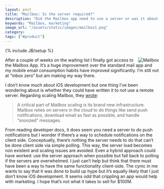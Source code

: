 ```yaml
---
layout: post
title: "Mailbox: Is the server required?"
description: "Did the Mailbox app need to use a server or was it about marketing?"
keywords: "Mailbox, marketing"
image_url: "/assets/static/images/mailbox1.png"
category:
tags: ["#product"]
---
```

{% include JB/setup %}

<img src="{{ IMG_PATH }}mailbox1.png" alt="Mailbox" style="float:right;">

After a couple of weeks on the waiting list I finally got access to the Mailbox App. It’s a huge improvement over the standard mail app and my mobile email consumption habits have improved significantly. I’m still not at “inbox zero” but am making my way there.

I don’t know much about iOS development but one thing I’ve been wondering about is whether they could have written it to not use a remote server. Regarding scaling Mailbox, they <a href="http://www.mailboxapp.com/reservations/?p=1#were-ramping-up" target="_blank">wrote</a>:

<blockquote>A critical part of Mailbox scaling is its brand new infrastructure. Mailbox relies on servers in the cloud to do things like send push notifications, download email as fast as possible, and handle “snoozed” messages.</blockquote>

From reading developer docs, it does seem you need a server to do push notifications but I wonder if there’s a way to schedule notifications on the client side. Conceptually, there’s nothing the server needs to do that can’t be done client side via simple polling. This way, the server load becomes non existent and scaling issues are avoided. Even a hybrid approach could have worked: use the server approach when possible but fall back to polling if the servers are overwhelmed. I just can’t help but think that there must have been a way to have the same functionality client-side. The cynic in me wants to say that it was done to build up hype but it’s equally likely that I just don’t know iOS development. It seems odd that crippling an app would help with marketing. I hope that’s not what it takes to sell for $100M.